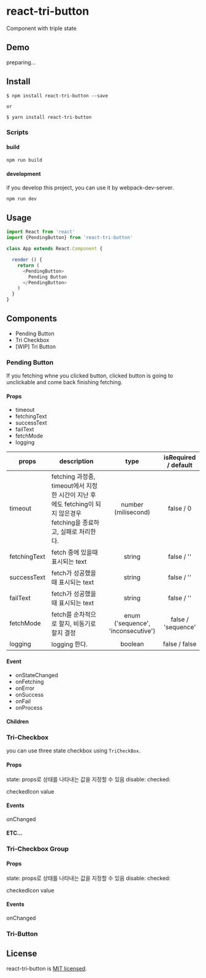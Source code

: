 # react-tri-button

Component with triple state

## Demo

preparing...

## Install

```
$ npm install react-tri-button --save

or 

$ yarn install react-tri-button
```

### Scripts

#### build

```bash
npm run build
```

#### development

if you develop this project, you can use it by webpack-dev-server.

```bash
npm run dev
```

## Usage

``` javascript
import React from 'react'
import {PendingButton} from 'react-tri-button'

class App extends React.Component {

  render () {
    return (
      <PendingButton>
        Pending Button
      </PendingButton>
    )
  }
}

```


## Components

- Pending Button
- Tri Checkbox
- [WIP] Tri Button

### Pending Button

If you fetching whne you clicked button, clicked button is going to unclickable and come back finishing fetching.

#### Props

- timeout
- fetchingText
- successText
- failText
- fetchMode
- logging

| props | description | type | isRequired / default |
|-------|-------|:------:|:------:|
|   timeout    |   fetching 과정중, timeout에서 지정한 시간이 지난 후에도 fetching이 되지 않은경우 fetching을 종료하고, 실패로 처리한다.    |   number (milisecond)    |    false / 0 |
|   fetchingText    |   fetch 중에 있을때 표시되는 text    |   string    |   false / ''  |
|   successText    | fetch가 성공했을때 표시되는 text |   string    |  false / ''   |
|   failText    | fetch가 성공했을때 표시되는 text | string |  false / ''   |
| fetchMode | fetch를 순차적으로 할지, 비동기로 할지 결정 | enum ('sequence', 'inconsecutive') | false / 'sequence' |
| logging | logging 한다. | boolean | false / false |

#### Event

- onStateChanged
- onFetching
- onError
- onSuccess
- onFail
- onProcess


#### Children


### Tri-Checkbox

you can use three state checkbox using `TriCheckBox`.

#### Props

state: props로 상태를 나타내는 값을 지정할 수 있음
disable: 
checked: 

checkedIcon
value

#### Events

onChanged

#### ETC...


### Tri-Checkbox Group

#### Props

state: props로 상태를 나타내는 값을 지정할 수 있음
disable: 
checked: 

checkedIcon
value

#### Events

onChanged

### Tri-Button





## License

react-tri-button is [MIT licensed](./LICENSE).